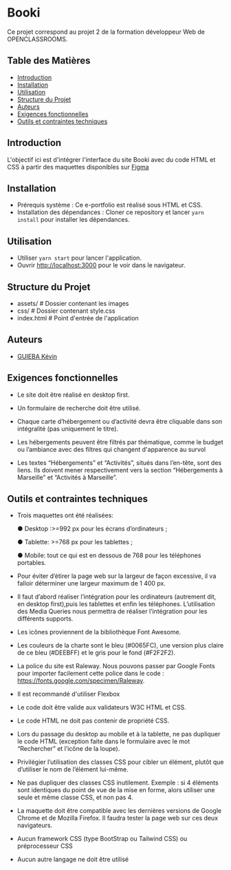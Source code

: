 # Booki #
 
 Ce projet correspond au projet 2 de la formation développeur Web de OPENCLASSROOMS.


## Table des Matières

- [Introduction](#introduction)
- [Installation](#installation)
- [Utilisation](#utilisation)
- [Structure du Projet](#structure-du-projet)
- [Auteurs](#auteurs)
- [Exigences fonctionnelles](#exigences-fonctionnelles)
- [Outils et contraintes techniques](#outils-et-contraintes-techniques)


## Introduction 

L'objectif ici est d'intégrer l'interface du site Booki avec du code HTML et CSS à partir des maquettes disponibles sur [Figma](https://www.figma.com/file/aen32jonHhD7JnIEL2b3sE/Projet-2-FR---Booki?node-id=349%3A1)


## Installation

- Prérequis système : Ce e-portfolio est réalisé sous HTML et CSS.
- Installation des dépendances : Cloner ce repository et lancer `yarn install` pour installer les dépendances.


## Utilisation

- Utiliser  `yarn start` pour lancer l'application.
- Ouvrir [http://localhost:3000](http://localhost:3000) pour le  voir dans le navigateur.


## Structure du Projet

- assets/         # Dossier contenant les images
- css/            # Dossier contenant style.css
- index.html      # Point d'entrée de l'application

## Auteurs

- [GUIEBA Kévin](https://github.com/Kguie/)


## Exigences fonctionnelles 

- Le site doit être réalisé en desktop first.

- Un formulaire de recherche doit être utilisé.

- Chaque carte d’hébergement ou d’activité devra être cliquable dans son intégralité (pas uniquement le titre).

- Les hébergements peuvent être filtrés par thématique, comme le budget ou l’ambiance avec des filtres qui changent d'apparence au survol

- Les textes “Hébergements” et “Activités”, situés dans l’en-tête, sont des liens. Ils doivent mener respectivement vers la section “Hébergements à Marseille” et “Activités à Marseille”.

## Outils et contraintes techniques 

- Trois maquettes ont été réalisées:

    ● Desktop :>=992 px pour les écrans d’ordinateurs ;

    ● Tablette: >=768 px pour les tablettes ;

    ● Mobile: tout ce qui est en dessous de 768 pour les téléphones portables.

- Pour éviter d’étirer la page web sur la largeur de façon excessive, il va falloir déterminer une largeur maximum de 1 400 px.
- Il faut d’abord réaliser l’intégration pour les ordinateurs (autrement dit, en desktop first),puis les tablettes et enfin les téléphones. 
    L’utilisation des Media Queries nous permettra de réaliser l’intégration pour les différents supports.
- Les icônes proviennent de la bibliothèque Font Awesome.
- Les couleurs de la charte sont le bleu (#0065FC), une version plus claire de ce bleu (#DEEBFF) et le gris pour le fond (#F2F2F2).
- La police du site est Raleway. Nous pouvons passer par Google Fonts pour importer facilement cette police dans le code : https://fonts.google.com/specimen/Raleway.
- Il est recommandé d'utiliser Flexbox    

- Le code doit être valide aux validateurs W3C HTML et CSS.
- Le code HTML ne doit pas contenir de propriété CSS.
- Lors du passage du desktop au mobile et à la tablette, ne pas dupliquer le code HTML (exception faite dans le formulaire avec le mot “Rechercher” et l’icône de la loupe).
- Privilégier l’utilisation des classes CSS pour cibler un élément, plutôt que d’utiliser le nom de l’élément lui-même.
- Ne pas dupliquer des classes CSS inutilement. Exemple : si 4 éléments sont identiques du point de vue de la mise en forme, alors utiliser une seule et même
    classe CSS, et non pas 4.

- La maquette doit être compatible avec les dernières versions de Google Chrome et de Mozilla Firefox. Il faudra tester la page web sur ces deux navigateurs.

- Aucun framework CSS (type BootStrap ou Tailwind CSS) ou préprocesseur CSS 
- Aucun autre langage ne doit être utilisé 